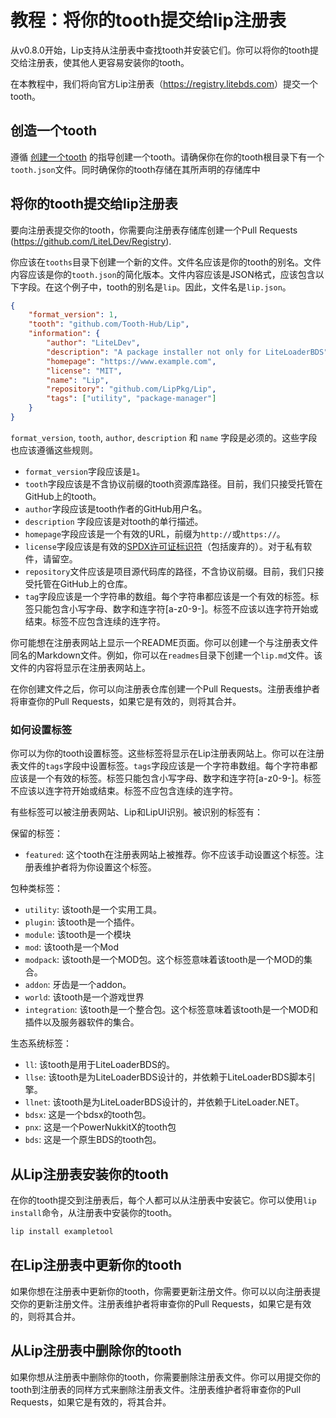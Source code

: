 # 教程：将你的tooth提交给lip注册表

从v0.8.0开始，Lip支持从注册表中查找tooth并安装它们。你可以将你的tooth提交给注册表，使其他人更容易安装你的tooth。

在本教程中，我们将向官方Lip注册表（<https://registry.litebds.com>）提交一个tooth。

## 创造一个tooth

遵循 [创建一个tooth](create_a_lip_tooth.md) 的指导创建一个tooth。请确保你在你的tooth根目录下有一个`tooth.json`文件。同时确保你的tooth存储在其所声明的存储库中

## 将你的tooth提交给lip注册表

要向注册表提交你的tooth，你需要向注册表存储库创建一个Pull Requests  (<https://github.com/LiteLDev/Registry>).

你应该在`tooths`目录下创建一个新的文件。文件名应该是你的tooth的别名。文件内容应该是你的`tooth.json`的简化版本。文件内容应该是JSON格式，应该包含以下字段。在这个例子中，tooth的别名是`lip`。因此，文件名是`lip.json`。

```json
{
    "format_version": 1,
    "tooth": "github.com/Tooth-Hub/Lip",
    "information": {
        "author": "LiteLDev",
        "description": "A package installer not only for LiteLoaderBDS",
        "homepage": "https://www.example.com",
        "license": "MIT",
        "name": "Lip",
        "repository": "github.com/LipPkg/Lip",
        "tags": ["utility", "package-manager"]
    }
}
```

`format_version`, `tooth`, `author`, `description` 和 `name` 字段是必须的。这些字段也应该遵循这些规则。

- `format_version`字段应该是`1`。
- `tooth`字段应该是不含协议前缀的tooth资源库路径。目前，我们只接受托管在GitHub上的tooth。
- `author`字段应该是tooth作者的GitHub用户名。
- `description` 字段应该是对tooth的单行描述。
- `homepage`字段应该是一个有效的URL，前缀为`http://`或`https://`。
- `license`字段应该是有效的[SPDX许可证标识符](https://spdx.org/licenses/)（包括废弃的）。对于私有软件，请留空。
- `repository`文件应该是项目源代码库的路径，不含协议前缀。目前，我们只接受托管在GitHub上的仓库。
- `tag`字段应该是一个字符串的数组。每个字符串都应该是一个有效的标签。标签只能包含小写字母、数字和连字符[a-z0-9-]。标签不应该以连字符开始或结束。标签不应包含连续的连字符。

你可能想在注册表网站上显示一个README页面。你可以创建一个与注册表文件同名的Markdown文件。例如，你可以在`readmes`目录下创建一个`lip.md`文件。该文件的内容将显示在注册表网站上。

在你创建文件之后，你可以向注册表仓库创建一个Pull Requests。注册表维护者将审查你的Pull Requests，如果它是有效的，则将其合并。

### 如何设置标签

你可以为你的tooth设置标签。这些标签将显示在Lip注册表网站上。你可以在注册表文件的`tags`字段中设置标签。`tags`字段应该是一个字符串数组。每个字符串都应该是一个有效的标签。标签只能包含小写字母、数字和连字符[a-z0-9-]。标签不应该以连字符开始或结束。标签不应包含连续的连字符。

有些标签可以被注册表网站、Lip和LipUI识别。被识别的标签有：

保留的标签：

- `featured`: 这个tooth在注册表网站上被推荐。你不应该手动设置这个标签。注册表维护者将为你设置这个标签。

包种类标签：

- `utility`: 该tooth是一个实用工具。
- `plugin`: 该tooth是一个插件。
- `module`: 该tooth是一个模块
- `mod`: 该tooth是一个Mod
- `modpack`: 该tooth是一个MOD包。这个标签意味着该tooth是一个MOD的集合。
- `addon`: 牙齿是一个addon。
- `world`: 该tooth是一个游戏世界
- `integration`: 该tooth是一个整合包。这个标签意味着该tooth是一个MOD和插件以及服务器软件的集合。

生态系统标签：

- `ll`: 该tooth是用于LiteLoaderBDS的。
- `llse`: 该tooth是为LiteLoaderBDS设计的，并依赖于LiteLoaderBDS脚本引擎。
- `llnet`: 该tooth是为LiteLoaderBDS设计的，并依赖于LiteLoader.NET。
- `bdsx`: 这是一个bdsx的tooth包。
- `pnx`: 这是一个PowerNukkitX的tooth包
- `bds`: 这是一个原生BDS的tooth包。

## 从Lip注册表安装你的tooth

在你的tooth提交到注册表后，每个人都可以从注册表中安装它。你可以使用`lip install`命令，从注册表中安装你的tooth。

```bash
lip install exampletool
```

## 在Lip注册表中更新你的tooth


如果你想在注册表中更新你的tooth，你需要更新注册文件。你可以以向注册表提交你的更新注册文件。注册表维护者将审查你的Pull Requests，如果它是有效的，则将其合并。

## 从Lip注册表中删除你的tooth

如果你想从注册表中删除你的tooth，你需要删除注册表文件。你可以用提交你的tooth到注册表的同样方式来删除注册表文件。注册表维护者将审查你的Pull Requests，如果它是有效的，将其合并。
